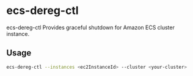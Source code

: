 
# ecs-dereg-ctl

ecs-dereg-ctl Provides graceful shutdown for Amazon ECS cluster instance.

## Usage

```bash
ecs-dereg-ctl --instances <ec2InstanceId> --cluster <your-cluster>
```

